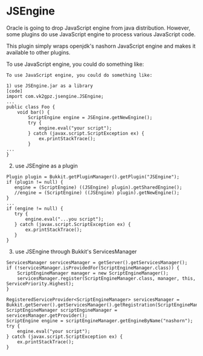 # JSEngine
Oracle is going to drop JavaScript engine from java distribution.
However, some plugins do use JavaScript engine to process various JavaScript code.

This plugin simply wraps openjdk's nashorn JavaScript engine and makes it available to other plugins.

To use JavaScript engine, you could do something like:

```
To use JavaScript engine, you could do something like:

1) use JSEngine.jar as a library
[code]
import com.vk2gpz.jsengine.JSEngine;
...
public class Foo {
    void bar() {
        ScriptEngine engine = JSEngine.getNewEngine();
        try {
            engine.eval("your script");
        } catch (javax.script.ScriptException ex) {
            ex.printStackTrace();
        }
...
}
```

2) use JSEngine as a plugin
```
Plugin plugin = Bukkit.getPluginManager().getPlugin("JSEngine");
if (plugin != null) {
   engine = (ScriptEngine) ((JSEngine) plugin).getSharedEngine();
   //engine = (ScriptEngine) ((JSEngine) plugin).getNewEngine();
}
...
if (engine != null) {
   try {
       engine.eval("...you script");
   } catch (javax.script.ScriptException ex) {
       ex.printStackTrace();
   }
}
```

3) use JSEngine through Bukkit's ServicesManager
```
ServicesManager servicesManager = getServer().getServicesManager();
if (!servicesManager.isProvidedFor(ScriptEngineManager.class)) {
	ScriptEngineManager manager = new ScriptEngineManager();
	servicesManager.register(ScriptEngineManager.class, manager, this, ServicePriority.Highest);
}

RegisteredServiceProvider<ScriptEngineManager> servicesManager = Bukkit.getServer().getServicesManager().getRegistration(ScriptEngineManager.class);
ScriptEngineManager scriptEngineManager = servicesManager.getProvider();
ScriptEngine engine = scriptEngineManager.getEngineByName("nashorn");
try {
    engine.eval("your script");
} catch (javax.script.ScriptException ex) {
    ex.printStackTrace();
}
```
